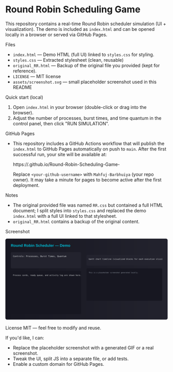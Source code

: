 # Round Robin Scheduling Game

This repository contains a real-time Round Robin scheduler simulation (UI + visualization). The demo is included as `index.html` and can be opened locally in a browser or served via GitHub Pages.

Files
- `index.html` — Demo HTML (full UI) linked to `styles.css` for styling.
- `styles.css` — Extracted stylesheet (clean, reusable)
- `original_RR.html` — Backup of the original file you provided (kept for reference).
- `LICENSE` — MIT license
- `assets/screenshot.svg` — small placeholder screenshot used in this README

Quick start (local)
1. Open `index.html` in your browser (double-click or drag into the browser).
2. Adjust the number of processes, burst times, and time quantum in the control panel, then click "RUN SIMULATION".

GitHub Pages
- This repository includes a GitHub Actions workflow that will publish the `index.html` to GitHub Pages automatically on push to `main`. After the first successful run, your site will be available at:

	https://<your-github-username>.github.io/Round-Robin-Scheduling-Game-

	Replace `<your-github-username>` with `Mahfuj-Barbhuiya` (your repo owner). It may take a minute for pages to become active after the first deployment.

Notes
- The original provided file was named `RR.css` but contained a full HTML document; I split styles into `styles.css` and replaced the demo `index.html` with a full UI linked to that stylesheet.
- `original_RR.html` contains a backup of the original content.

Screenshot

![Demo screenshot](assets/screenshot.svg)

License
MIT — feel free to modify and reuse.

If you'd like, I can:
- Replace the placeholder screenshot with a generated GIF or a real screenshot.
- Tweak the UI, split JS into a separate file, or add tests.
- Enable a custom domain for GitHub Pages.

